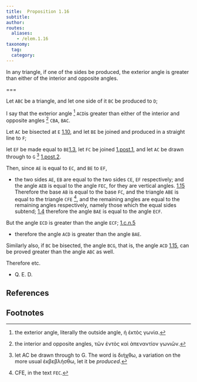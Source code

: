 ```yaml
---
title:  Proposition 1.16
subtitle:
author:
routes:
  aliases:
    - /elem.1.16
taxonomy:
  tag:
  category:
---
```


In any triangle, if one of the sides be produced, the exterior angle is greater than either of the interior and opposite angles.

===

Let `ABC` be a triangle, and let one side of it `BC` be produced to `D`; 

I say that the exterior angle [^1] `ACD`is greater than either of the interior and opposite angles [^2] `CBA`, `BAC`.

Let `AC` be bisected at `E` [1.10], and let `BE` be joined and produced in a straight line to `F`;

let `EF` be made equal to `BE`[1.3], let `FC` be joined [1.post.1], and let `AC` be drawn through to `G` [^3] [1.post.2].

Then, since `AE` is equal to `EC`, and `BE` to `EF`, 

- the two sides `AE`, `EB` are equal to the two sides `CE`, `EF` respectively; and the angle `AEB` is equal to the angle `FEC`, for they are vertical angles. [1.15] Therefore the base `AB` is equal to the base `FC`, and the triangle `ABE` is equal to the triangle `CFE` [^4], and the remaining angles are equal to the remaining angles respectively, namely those which the equal sides subtend; [1.4] therefore the angle `BAE` is equal to the angle `ECF`.

But the angle `ECD` is greater than the angle `ECF`; [1.c.n.5] 

- therefore the angle `ACD` is greater than the angle `BAE`.

Similarly also, if `BC` be bisected, the angle `BCG`, that is, the angle `ACD` [1.15], can be proved greater than the angle `ABC` as well.

Therefore etc.

- Q. E. D.

## References

[1.3]: /elem.1.3 "Book 1 - Proposition 3"
[1.4]: /elem.1.4 "Book 1 - Proposition 4"
[1.10]: /elem.1.10 "Book 1 - Proposition 10"
[1.15]: /elem.1.15 "Book 1 - Proposition 15"
[1.post.1]: /elem.1.post.1 "Book 1 - Postulate 1"
[1.post.2]: /elem.1.post.2 "Book 1 - Postulate 2"
[1.c.n.5]: /elem.1.c.n.5 "Book 1 - Common Notion 5"

## Footnotes

[^1]: the exterior angle,
    literally <quote>the outside angle,</quote> <foreign lang="greek">ἡ ἐκτὸς γωνία</foreign>.

[^2]: the interior and opposite angles,
    <foreign lang="greek">τῶν ἐντὸς καὶ ἀπεναντίον γωνιῶν</foreign>.

[^3]: let AC be drawn through to G.
    The word is <foreign lang="greek">διήχθω</foreign>, a variation on the more usual <foreign lang="greek">ἐκβεβλήσθω</foreign>, <quote>let it be <em>produced</em>.</quote>

[^4]: CFE,
    in the text <quote>`FEC`.</quote>


